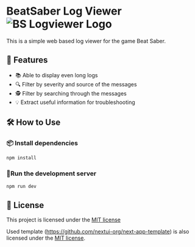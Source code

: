 # BeatSaber Log Viewer ![BS Logviewer Logo](public/favicon.ico)

This is a simple web based log viewer for the game Beat Saber.

## 🚀 Features

- 📚 Able to display even long logs
- 🔍 Filter by severity and source of the messages
- 🕵️ Filter by searching through the messages
- 💡 Extract useful information for troubleshooting

## 🛠 How to Use

### 📦 Install dependencies

```bash
npm install
```

### 🏃Run the development server

```bash
npm run dev
```

## 📄 License

This project is licensed under the [MIT license](https://github.com/Qwasyx/bs-logviewer/blob/main/LICENSE)

Used template (https://github.com/nextui-org/next-app-template) is also licensed under the [MIT license](https://github.com/nextui-org/next-app-template/blob/main/LICENSE).
